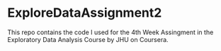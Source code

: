 # ExploreDataAssignment2

This repo contains the code I used for the 4th Week Assingment in the Exploratory Data Analysis Course by JHU on Coursera.
